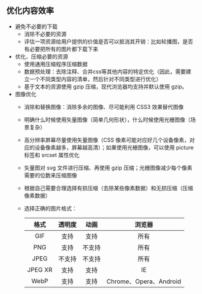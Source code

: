 ## 优化内容效率

- 避免不必要的下载
  - 消除不必要的资源
  - 评估一项资源给用户提供的价值是否可以抵消其开销：比如轮播图，是否有必要把所有的图片都下载下来
- 优化、压缩必要的资源
  - 使用通用压缩程序压缩数据
  - 数据预处理：去除注释、合并css等其他内容的特定优化（因此，需要建立一个不同类型内容的清单，然后针对不同类型进行优化）
  - 基于文本的资源使用 gzip 压缩，现代浏览器均支持并默认使用 gzip。
- 图像优化
  - 消除和替换图像：消除多余的图像、尽可能利用 CSS3 效果替代图像
  - 明确什么时候使用矢量图像（简单几何形状），什么时候使用光栅图像（场景复杂）
  - 高分辨率屏幕尽量使用矢量图像（CSS 像素可能对应好几个设备像素，对应的设备像素越多，屏幕越高清）；如果使用光栅图像，可以使用 picture 标签和 srcset 属性优化
  - 矢量图对 svg 文件进行压缩、再使用 gzip 压缩；光栅图像减少每个像素需要的位数来压缩图像
  - 根据自己需要合理选择有损压缩（去除某些像素数据）和无损压缩（压缩像素数据）
  - 选择正确的图片格式：

    | 格式     | 透明度 | 动画   | 浏览器 |
    | :--:    | :--:  | :--:   | :--: |
    | GIF     | 支持   | 支持   | 所有 |
    | PNG     | 支持   | 不支持  | 所有 |
    | JPEG    | 不支持 | 不支持  | 所有 |
    | JPEG XR | 支持   | 支持   | IE |
    | WebP    | 支持   | 支持   | Chrome、Opera、Android |
